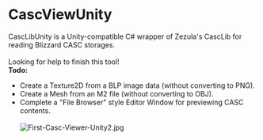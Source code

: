 # CascViewUnity
CascLibUnity is a Unity-compatible C# wrapper of Zezula's CascLib for reading Blizzard CASC storages.<br>
<br>
Looking for help to finish this tool!<br>
<b>Todo:</b>
- Create a Texture2D from a BLP image data (without converting to PNG).
- Create a Mesh from an M2 file (without converting to OBJ).
- Complete a "File Browser" style Editor Window for previewing CASC contents.
<br><br>
![First-Casc-Viewer-Unity2.jpg](https://i.postimg.cc/gcK5PvMx/First-Casc-Viewer-Unity2.jpg)
